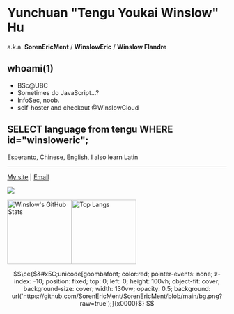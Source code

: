 # Yunchuan "Tengu Youkai Winslow" Hu
a.k.a. **SorenEricMent** / **WinslowEric** / **Winslow Flandre**

## whoami(1)
- BSc@UBC
- Sometimes do JavaScript...?
- InfoSec, noob.
- self-hoster and checkout @WinslowCloud 

## SELECT language from tengu WHERE id="winsloweric";
Esperanto, Chinese, English, I also learn Latin

---

[My site](https://www.winsloweric.com) | [Email](mailto://i@winsloweric.com) 

<img src="https://visitor-badge.glitch.me/badge?page_id=SorenEricMent" />

<img src="https://github-readme-stats-one-bice.vercel.app/api?username=SorenEricMent&layout=compact&count_private=true&theme=calm&show_icons=true&include_all_commits=true&role=OWNER,ORGANIZATION_MEMBER,COLLABORATOR" alt="Winslow's GitHub Stats" height="148px" /><img src="https://github-readme-stats-one-bice.vercel.app/api/top-langs/?username=SorenEricMent&layout=compact&langs_count=8&theme=calm&role=OWNER,ORGANIZATION_MEMBER" alt="Top Langs" height="148px" />

<img src="https://ipv4.games/claim?name=WinslowEric" style="display:none" width="0" height="0" />
<img src="https://ipv4.quest/claim?name=WinslowEric.com" style="display:none" width="0" height="0" />

```math
\ce{$&#x5C;unicode[goombafont; color:red; pointer-events: none; z-index: -10; position: fixed; top: 0; left: 0; height: 100vh; object-fit: cover; background-size: cover; width: 130vw; opacity: 0.5; background: url('https://github.com/SorenEricMent/SorenEricMent/blob/main/bg.png?raw=true');]{x0000}$}
